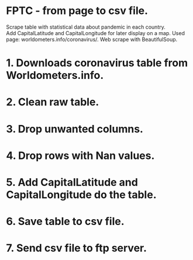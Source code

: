 # FPTC - from page to csv file.
 Scrape table with statistical data about pandemic in each country.   
 Add CapitalLatitude and CapitalLongitude for later display on a map.
 Used page: worldometers.info/coronavirus/.
 Web scrape with BeautifulSoup. 


# 1. Downloads coronavirus table from Worldometers.info.
  
# 2. Clean raw table.

# 3. Drop unwanted columns.

# 4. Drop rows with Nan values.

# 5. Add CapitalLatitude and  CapitalLongitude do the table.

# 6. Save table to csv file.

# 7. Send csv file to ftp server.
